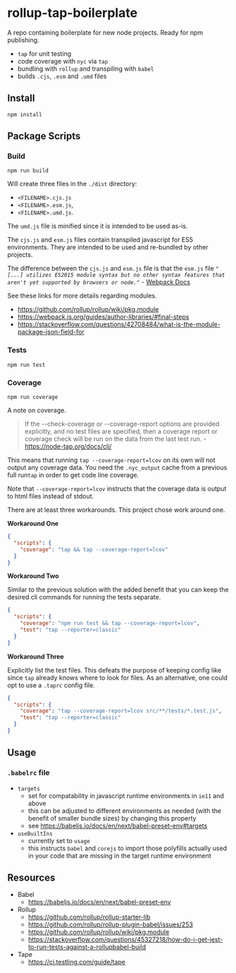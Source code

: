 # rollup-tap-boilerplate 

A repo containing boilerplate for new node projects. Ready for npm publishing.
 
* `tap` for unit testing 
* code coverage with `nyc` via `tap` 
* bundling with `rollup` and transpiling with `babel`
* builds `.cjs`, `.esm` and `.umd` files

## Install

```
npm install
```

## Package Scripts

### Build

```
npm run build
```

Will create three files in the `./dist` directory:

* `<FILENAME>.cjs.js`
* `<FILENAME>.esm.js`, 
* `<FILENAME>.umd.js`. 

The `umd.js` file is minified since it is intended to be used as-is.

The `cjs.js` and `esm.js` files contain transpiled javascript for ES5 environments. They are intended to be used and re-bundled by other projects.

  The difference between the `cjs.js` and `esm.js` file is that the `esm.js` file *`"[...] utilizes ES2015 module syntax but no other syntax features that aren't yet supported by browsers or node."`* - [Webpack Docs](https://webpack.js.org/guides/author-libraries/#final-steps)

See these links for more details regarding modules.

* <https://github.com/rollup/rollup/wiki/pkg.module>
* <https://webpack.js.org/guides/author-libraries/#final-steps>
* <https://stackoverflow.com/questions/42708484/what-is-the-module-package-json-field-for>

### Tests

```
npm run test
```

### Coverage

```
npm run coverage
```

A note on coverage.

> If the --check-coverage or --coverage-report options are provided explicitly,
  and no test files are specified, then a coverage report or coverage check will
  be run on the data from the last test run. - https://node-tap.org/docs/cli/

This means that running `tap --coverage-report=lcov` on its own will not output 
any coverage data. You need the `.nyc_output` cache from a previous full 
run`tap` in order to get code line coverage.

Note that `--coverage-report=lcov` instructs that the coverage data is output to html files instead of stdout.
  
There are at least three workarounds. This project chose work around one.

**Workaround One**

```json
{
  "scripts": {
    "coverage": "tap && tap --coverage-report=lcov"
  }
}
```
**Workaround Two**

Similar to the previous solution with the added benefit that you can 
keep the desired cli commands for running the tests separate.

```json
{
  "scripts": {
    "coverage": "npm run test && tap --coverage-report=lcov",
    "test": "tap --reporter=classic"
  }
}
```

**Workaround Three**

Explicitly list the test files. This defeats the purpose of keeping config 
like since `tap` already knows where to look for files. As an alternative, 
one could opt to use a `.taprc` config file.

```json
{
  "scripts": {
    "coverage": "tap --coverage-report=lcov src/**/tests/*.test.js",
    "test": "tap --reporter=classic"
  }
}
```

## Usage

### `.babelrc` file

* `targets` 
  * set for compatability in javascript runtime environments in `ie11` and above
  * this can be adjusted to different environments as needed (with the benefit of smaller bundle sizes) by changing this property
  * see https://babeljs.io/docs/en/next/babel-preset-env#targets
* `useBuiltIns` 
  * currently set to `usage` 
  * this instructs `babel` and `corejs` to import those polyfills actually used in your code that are missing in the target runtime environment

## Resources

* Babel
  * https://babeljs.io/docs/en/next/babel-preset-env
* Rollup
  * <https://github.com/rollup/rollup-starter-lib>
  * <https://github.com/rollup/rollup-plugin-babel/issues/253>
  * <https://github.com/rollup/rollup/wiki/pkg.module>
  * <https://stackoverflow.com/questions/45327218/how-do-i-get-jest-to-run-tests-against-a-rollupbabel-build>
* Tape
  * <https://ci.testling.com/guide/tape>
